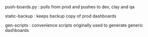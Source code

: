 
push-boards.py : pulls from prod and pushes to dev, clay and qa 

static-backup : keeps backup copy of prod dashboards 

gen-scripts : convenience scripts originally used to generate generic dashboards
